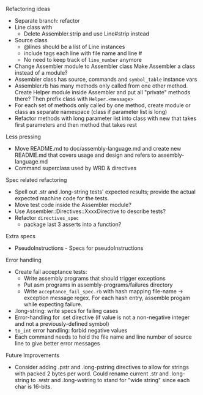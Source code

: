 Refactoring ideas

- Separate branch: refactor
- Line class with
    - Delete Assembler.strip and use Line#strip instead
- Source class
    - @lines should be a list of Line instances
    - include tags each line with file name and line #
    - No need to keep track of `line_number` anymore
- Change Assembler module to Assembler class
  Make Assembler a class instead of a module?
- Assembler class has source, commands and `symbol_table` instance vars
- Assembler.rb has many methods only called from one other method.
  Create Helper module inside Assembler and put all "private" methods
  there?  Then prefix class with `Helper.<message>`
- For each set of methods only called by one method, create module
  or class as separate namespace (class if parameter list is long)
- Refactor methods with long parameter list into class with
  new that takes first parameters and then method that takes rest

Less pressing

- Move README.md to doc/assembly-language.md and create new README.md
  that covers usage and design and refers to assembly-language.md
- Command superclass used by WRD & directives

Spec related refactoring

- Spell out .str and .long-string tests' expected results; provide
  the actual expected machine code for the tests.
- Move test code inside the Assembler module?
- Use Assembler::Directives::XxxxDirective to describe tests?
- Refactor `directives_spec`
    - package last 3 asserts into a function?

Extra specs

- PseudoInstructions - Specs for pseudoInstructions


Error handling

- Create fail acceptance tests:
    - Write assembly programs that should trigger exceptions
    - Put asm programs in assembly-programs/failures directory
    - Write `acceptance_fail_spec.rb` with hash mapping
      file-name -> exception message regex.
      For each hash entry, assemble progam while expecting failure.
- .long-string:  write specs for failing cases
- Error-handling for .set directive (if value is not a non-negative
  integer and not a previously-defined symbol)
- `to_int` error handling:  forbid negative values
- Each command needs to hold the file name and line number of source
  line to give better error messages


Future Improvements

- Consider adding .pstr and .long-pstring directives to allow for
  strings with packed 2 bytes per word.
  Could rename current .str and .long-string to .wstr and .long-wstring
  to stand for "wide string" since each char is 16-bits.
